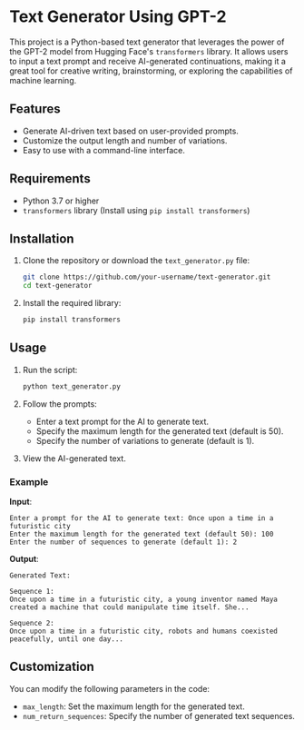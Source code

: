 # Text Generator Using GPT-2

This project is a Python-based text generator that leverages the power of the GPT-2 model from Hugging Face's `transformers` library. It allows users to input a text prompt and receive AI-generated continuations, making it a great tool for creative writing, brainstorming, or exploring the capabilities of machine learning.

## Features

- Generate AI-driven text based on user-provided prompts.
- Customize the output length and number of variations.
- Easy to use with a command-line interface.

## Requirements

- Python 3.7 or higher
- `transformers` library (Install using `pip install transformers`)

## Installation

1. Clone the repository or download the `text_generator.py` file:
   ```bash
   git clone https://github.com/your-username/text-generator.git
   cd text-generator
   ```

2. Install the required library:
   ```bash
   pip install transformers
   ```

## Usage

1. Run the script:
   ```bash
   python text_generator.py
   ```

2. Follow the prompts:
   - Enter a text prompt for the AI to generate text.
   - Specify the maximum length for the generated text (default is 50).
   - Specify the number of variations to generate (default is 1).

3. View the AI-generated text.

### Example

**Input**:
```
Enter a prompt for the AI to generate text: Once upon a time in a futuristic city
Enter the maximum length for the generated text (default 50): 100
Enter the number of sequences to generate (default 1): 2
```

**Output**:
```
Generated Text:

Sequence 1:
Once upon a time in a futuristic city, a young inventor named Maya created a machine that could manipulate time itself. She...

Sequence 2:
Once upon a time in a futuristic city, robots and humans coexisted peacefully, until one day...
```

## Customization

You can modify the following parameters in the code:
- `max_length`: Set the maximum length for the generated text.
- `num_return_sequences`: Specify the number of generated text sequences.
